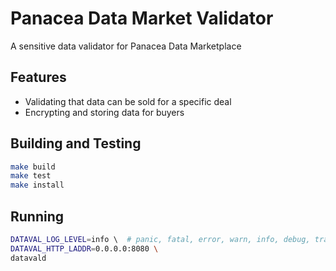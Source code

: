 # Panacea Data Market Validator

A sensitive data validator for Panacea Data Marketplace

## Features

- Validating that data can be sold for a specific deal
- Encrypting and storing data for buyers

## Building and Testing

```bash
make build
make test
make install
```

## Running

```bash
DATAVAL_LOG_LEVEL=info \  # panic, fatal, error, warn, info, debug, trace
DATAVAL_HTTP_LADDR=0.0.0.0:8080 \
datavald
```
